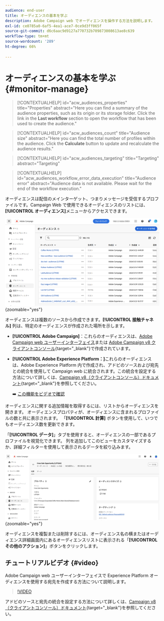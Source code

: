 ```yaml
---
audience: end-user
title: オーディエンスの基本を学ぶ
description: Adobe Campaign web でオーディエンスを操作する方法を説明します。
exl-id: ce0785a0-6af5-4ea1-ace7-0ce9d3ff065f
source-git-commit: d6c6aac9d9127a770732b709873008613ae8c639
workflow-type: tm+mt
source-wordcount: '289'
ht-degree: 66%

---
```


# オーディエンスの基本を学ぶ {#monitor-manage}

>[!CONTEXTUALHELP]
>id="acw_audiences_properties"
>title="Properties"
>abstract="Here you can find a summary of the audience properties, such as its origin or its storage folder. Click the link in the **Last workflow** section to open the workflow that has been used to create the audience."

>[!CONTEXTUALHELP]
>id="acw_audiences_count"
>title="Audience size"
>abstract="Here you can find the total number of profiles within the audience. Click the **Calculate** button to update and recalculate the audience results."

>[!CONTEXTUALHELP]
>id="acw_audiences_targeting"
>title="Targeting"
>abstract="Targeting"

>[!CONTEXTUALHELP]
>id="acw_audiences_workflow_error_data_execution"
>title="Audience error"
>abstract="Audience data is not available. Please wait for the end of the workflow execution."

オーディエンスは配信のメインターゲット、つまりメッセージを受信するプロファイルです。Campaign Web で使用できるオーディエンスのリストには、**[!UICONTROL オーディエンス]**&#x200B;メニューからアクセスできます。

![Campaign Web で使用可能なオーディエンスのリストを示すスクリーンショット。](assets/audiences-list.png){zoomable="yes"}

オーディエンスは複数のソースから作成できます。**[!UICONTROL 接触チャネル]** 列は、特定のオーディエンスが作成された場所を示します。

* **[!UICONTROL Adobe Campaign]**：これらのオーディエンスは、[Adobe Campaign web ユーザーインターフェイス](create-audience.md)または [Adobe Campaign v8 クライアントコンソール](https://experienceleague.adobe.com/docs/campaign/campaign-v8/audience/create-audiences/create-audiences.html?lang=ja){target="_blank"}で作成されています。

* **[!UICONTROL Adobe Experience Platform：]**&#x200B;これらのオーディエンスは、Adobe Experience Platform 内で作成され、アドビのソースおよび宛先との統合を使用して Campaign web に統合されます。この統合を設定する方法について詳しくは、[Campaign v8（クライアントコンソール）ドキュメント](https://experienceleague.adobe.com/docs/campaign/campaign-v8/connect/ac-aep/ac-aep.html?lang=ja){target="_blank"}を参照してください。

  ➡️ [この機能をビデオで確認](#video)

オーディエンスに関する追加情報を取得するには、リストからオーディエンスを開きます。 オーディエンスプロパティが、オーディエンスに含まれるプロファイルの数と共に表示されます。 「**[!UICONTROL 計算]** ボタンを使用して、いつでもオーディエンス数を更新できます。

「**[!UICONTROL データ]**」タブを使用すると、オーディエンスの一部であるプロファイルを視覚化できます。 列を追加してこのビューをカスタマイズするか、詳細フィルターを使用して表示されるデータを絞り込みます。

![ プロファイルやカスタマイズオプションなど、オーディエンスの詳細を示すスクリーンショット。](assets/audiences-details.png){zoomable="yes"}

オーディエンスを複製または削除するには、オーディエンス名の横またはオーディエンス詳細画面内にあるオーディエンスリストに表示される「**[!UICONTROL その他のアクション]**」ボタンをクリックします。

## チュートリアルビデオ {#video}

Adobe Campaign web ユーザーインターフェイスで Experience Platform オーディエンスを使用する宛先を作成する方法について説明します。

>[!VIDEO](https://video.tv.adobe.com/v/3427635?quality=12)

アドビのソースと宛先の統合を設定する方法について詳しくは、[Campaign v8（クライアントコンソール）ドキュメント](https://experienceleague.adobe.com/docs/campaign/campaign-v8/connect/ac-aep/ac-aep.html?lang=ja){target="_blank"}を参照してください。